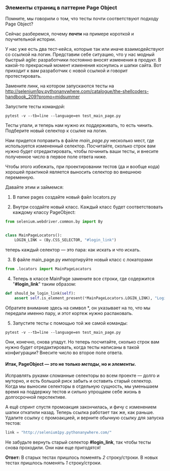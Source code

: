 ### Элементы страниц в паттерне Page Object
Помните, мы говорили о том, что тесты почти соответствуют подходу Page Object? 

Сейчас разберемся, почему **почти** на примере короткой и поучительной истории.

У нас уже есть два тест-кейса, которые так или иначе взаимодействуют со ссылкой на логин. Представим себе ситуацию, что у нас модный быстрый agile: разработчики постоянно вносят изменения в продукт. В какой-то прекрасный момент изменения коснулись и шапки сайта. Вот приходит к вам разработчик с новой ссылкой и говорит протестировать.

Замените линк, на котором запускаются тесты на http://selenium1py.pythonanywhere.com/catalogue/the-shellcoders-handbook_209?promo=midsummer 

Запустите тесты командой:

```
pytest -v --tb=line --language=en test_main_page.py
```
Тесты упали, и теперь нам нужно их поддерживать, то есть *чинить*. Подберите новый селектор к ссылке на логин. 

Нам придется поправить в файле *main_page.py* несколько мест, где используется измененный селектор. Посчитайте, сколько строк вам нужно будет отредактировать, чтобы починить ваши тесты, и внесите полученное число в первое поле ответа ниже. 

Чтобы этого избежать, при проектировании тестов (да и вообще кода) хорошей практикой является выносить селектор во внешнюю переменную. 

Давайте этим и займемся: 

1. В папке pages создайте новый файл locators.py 

2. Внутри создайте новый класс. Каждый класс будет соответствовать каждому классу PageObject: 

```python
from selenium.webdriver.common.by import By


class MainPageLocators():
    LOGIN_LINK = (By.CSS_SELECTOR, "#login_link")
```
теперь каждый селектор — это пара: как искать и что искать. 

3. В файле main_page.py импортируйте новый класс с локаторами 

```python
from .locators import MainPageLocators
```
4. Теперь в классе MainPage замените все строки, где содержится "**#login_link**" таким образом:

```python
def should_be_login_link(self):
    assert self.is_element_present(*MainPageLocators.LOGIN_LINK), "Login link is not presented"
```
Обратите внимание здесь на символ *, он указывает на то, что мы передали именно пару, и этот кортеж нужно распаковать. 

5. Запустите тесты с помощью той же самой команды: 

```
pytest -v --tb=line --language=en test_main_page.py
```
Они, конечно, снова упадут. Но теперь посчитайте, сколько строк вам нужно будет отредактировать, когда тесты написаны в такой конфигурации? Внесите число во второе поле ответа. 

 

#### Итак, PageObject — это не только *методы*, но и *элементы*.  

Исправлять руками сломанные селекторы во всем проекте — долго и муторно, и есть большой риск забыть и оставить старый селектор. Когда мы выносим селекторы в отдельную сущность, мы уменьшаем время на поддержку тестов и сильно упрощаем себе жизнь в долгосрочной перспективе. 

А ещё спринт спустя промоакция закончилась, и фичу с изменением шапки откатили назад. Теперь ссылка работает так же, как раньше. Удалите ссылку с промоакцией, и верните обычную ссылку для запуска тестов: 

```python
link = "http://selenium1py.pythonanywhere.com/"
```
Не забудьте вернуть старый селектор **#login_link**, так чтобы тесты снова проходили. Они нам еще пригодятся! 


**Ответ:**
В старых тестах пришлось поменять *2* строку/строки. В новых тестах пришлось поменять *1* строку/строки.